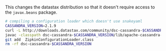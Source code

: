 This changes the datastax distribution so that it doesn't require access to the `javax.beans` package.

```bash
# compiling a configuration loader which doesn't use snakeyaml
CASSANDRA_VERSION=2.1.9
curl -L http://downloads.datastax.com/community/dsc-cassandra-$CASSANDRA_VERSION-bin.tar.gz | tar xz
javac -classpath dsc-cassandra-$CASSANDRA_VERSION/lib/apache-cassandra-$CASSANDRA_VERSION.jar ZipkinConfigurationLoader.java
git add  ZipkinConfigurationLoader.class
rm -rf dsc-cassandra-$CASSANDRA_VERSION
```
